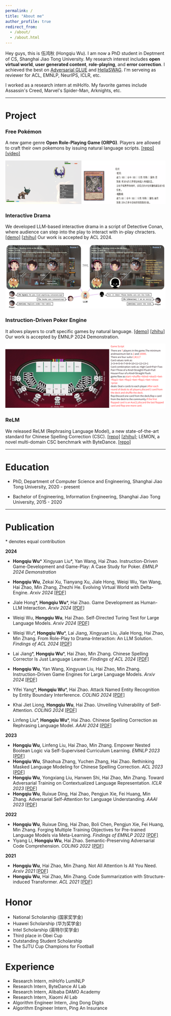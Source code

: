 ```yaml
---
permalink: /
title: "About me"
author_profile: true
redirect_from: 
  - /about/
  - /about.html
---
```


Hey guys, this is 伍鸿秋 (Hongqiu Wu). I am now a PhD student in Deptment of CS, Shanghai Jiao Tong University.
My research interest includes **open virtual world**, **user generated content**, **role-playing**, and **error correction**. I achieved the best on [Adversarial GLUE](https://adversarialglue.github.io) and [HellaSWAG](https://leaderboard.allenai.org/hellaswag/submissions/public). I'm serveing as reviewer for ACL, EMNLP, NeurIPS, ICLR, etc.

I worked as a research intern at miHoYo.
My favorite games include Assassin's Creed, Marvel's Spider-Man, Arknights, etc.

---
# Project

### Free Pokémon

A new game genre **Open Role-Playing Game (ORPG)**. Players are allowed to craft their own pokemons by issuing natural language scripts. [[repo]](https://github.com/gingasan/delta-engine/tree/main/delta-pokemon) [[video]](https://www.bilibili.com/video/BV1FtYkehEHF)

![](frpm.png)



### Interactive Drama

We developed LLM-based interactive drama in a script of Detective Conan, where audience can step into the play to interact with in-play chracters. [[demo]](https://www.bilibili.com/video/BV1sZ421x7oU/?vd_source=e0570b35759018455d30551c1e16a676) [[zhihu]](https://zhuanlan.zhihu.com/p/698845230) Our work is accepted by ACL 2024.

![](drama.png)



### Instruction-Driven Poker Engine

It allows players to craft specific games by natural language. [[demo]](https://www.bilibili.com/video/BV1dA4m1w7xr/?spm_id_from=333.999.0.0&vd_source=e0570b35759018455d30551c1e16a676) [[zhihu]](https://zhuanlan.zhihu.com/p/690984411) Our work is accepted by EMNLP 2024 Demonstration.

![](dt.jpg)



### ReLM

We released ReLM (Rephrasing Language Model), a new state-of-the-art standard for Chinese Spelling Correction (CSC). [[repo]](https://github.com/gingasan/lemon) [[zhihu]](https://zhuanlan.zhihu.com/p/666826419); LEMON, a novel multi-domain CSC benchmark with ByteDance. [[repo]](https://github.com/gingasan/lemon)

---

# Education

* PhD, Department of Computer Science and Engineering, Shanghai Jiao Tong University, 2020 - present

* Bachelor of Engineering, Information Engineering, Shanghai Jiao Tong University, 2015 - 2020

---

# Publication

\* denotes equal contribution

**2024**

* **Hongqiu Wu**\* Xingyuan Liu\*, Yan Wang, Hai Zhao. Instruction-Driven Game-Development and Game-Play: A Case Study for Poker. *EMNLP 2024 Demonstration*

* **Hongqiu Wu**, Zekai Xu, Tianyang Xu, Jiale Hong, Weiqi Wu, Yan Wang, Hai Zhao, Min Zhang, Zhezhi He. Evolving Virtual World with Delta-Engine. *Arxiv 2024* [[PDF]](https://arxiv.org/pdf/2408.05842)

* Jiale Hong\*, **Hongqiu Wu**\*, Hai Zhao. Game Development as Human-LLM Interaction. *Arxiv 2024* [[PDF]](https://arxiv.org/pdf/2408.09386)

* Weiqi Wu, **Hongqiu Wu**, Hai Zhao. Self-Directed Turing Test for Large Language Models. *Arxiv 2024* [[PDF]](https://arxiv.org/pdf/2408.09853)

* Weiqi Wu\*, **Hongqiu Wu**\*, Lai Jiang, Xingyuan Liu, Jiale Hong, Hai Zhao, Min Zhang. From Role-Play to Drama-Interaction: An LLM Solution. *Findings of ACL 2024* [[PDF]](https://arxiv.org/pdf/2405.14231)

* Lai Jiang\*, **Hongqiu Wu**\*, Hai Zhao, Min Zhang. Chinese Spelling Corrector Is Just Language Learner. *Findings of ACL 2024* [[PDF]](https://aclanthology.org/2024.findings-acl.413.pdf)

* **Hongqiu Wu**, Yan Wang, Xingyuan Liu, Hai Zhao, Min Zhang. Instruction-Driven Game Engines for Large Language Models. *Arxiv 2024* [[PDF]](https://arxiv.org/pdf/2404.00276)
* Yifei Yang\*, **Hongqiu Wu**\*, Hai Zhao. Attack Named Entity Recognition by Entity Boundary Interference. *COLING 2024* [[PDF]](https://arxiv.org/pdf/2305.05253)

* Khai Jiet Liong, **Hongqiu Wu**, Hai Zhao. Unveiling Vulnerability of Self-Attention. *COLING 2024* [[PDF]](https://arxiv.org/pdf/2402.16470)

* Linfeng Liu\*, **Hongqiu Wu**\*, Hai Zhao. Chinese Spelling Correction as Rephrasing Language Model. *AAAI 2024* [[PDF]](https://arxiv.org/pdf/2308.08796)


**2023**

* **Hongqiu Wu**, Linfeng Liu, Hai Zhao, Min Zhang. Empower Nested Boolean Logic via Self-Supervised Curriculum Learning. *EMNLP 2023* [[PDF]](https://aclanthology.org/2023.emnlp-main.847.pdf)
* **Hongqiu Wu**, Shaohua Zhang, Yuchen Zhang, Hai Zhao. Rethinking Masked Language Modeling for Chinese Spelling Correction. *ACL 2023* [[PDF]](https://aclanthology.org/2023.acl-long.600.pdf)
* **Hongqiu Wu**, Yongxiang Liu, Hanwen Shi, Hai Zhao, Min Zhang. Toward Adversarial Training on Contextualized Language Representation. *ICLR 2023* [[PDF]](https://arxiv.org/pdf/2305.04557.pdf)
* **Hongqiu Wu**, Ruixue Ding, Hai Zhao, Pengjun Xie, Fei Huang, Min Zhang. Adversarial Self-Attention for Language Understanding. *AAAI 2023* [[PDF]](https://arxiv.org/pdf/2206.12608)

**2022**

* **Hongqiu Wu**, Ruixue Ding, Hai Zhao, Boli Chen, Pengjun Xie, Fei Huang, Min Zhang. Forging Multiple Training Objectives for Pre-trained Language Models via Meta-Learning. *Findings of EMNLP 2022* [[PDF]](https://aclanthology.org/2022.findings-emnlp.482.pdf)
* Yiyang Li, **Hongqiu Wu**, Hai Zhao. Semantic-Preserving Adversarial Code Comprehension. *COLING 2022* [[PDF]](https://aclanthology.org/2022.coling-1.267.pdf)

**2021**

* **Hongqiu Wu**, Hai Zhao, Min Zhang. Not All Attention Is All You Need. *Arxiv 2021* [[PDF]](https://arxiv.org/pdf/2104.04692)
* **Hongqiu Wu**, Hai Zhao, Min Zhang. Code Summarization with Structure-induced Transformer. *ACL 2021* [[PDF]](https://aclanthology.org/2021.findings-acl.93.pdf)

# Honor
* National Scholarship (国家奖学金)
* Huawei Scholarship (华为奖学金)
* Intel Scholarship (英特尔奖学金)
* Third place in Obei Cup
* Outstanding Student Scholarship
* The SJTU Cup Champions for Football

# Experience
* Research Intern, miHoYo LumiNLP
* Research Intern, ByteDance AI Lab
* Research Intern, Alibaba DAMO Academy
* Research Intern, Xiaomi AI Lab
* Algorithm Engineer Intern, Jing Dong Digits
* Algorithm Engineer Intern, Ping An Insurance
